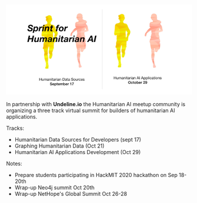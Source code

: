 ![](https://github.com/Brentophillips/Drafts/blob/master/summitpic.png)

In partnership with **Undeline.io** the Humanitarian AI meetup community is organizing a three track virtual summit for builders of humanitarian AI applications.

Tracks:

* Humanitarian Data Sources for Developers (sept 17)
* Graphing Humanitarian Data (Oct 21)
* Humanitarian AI Applications Development (Oct 29)


Notes:

* Prepare students participating in HackMIT 2020 hackathon on Sep 18-20th
* Wrap-up Neo4j summit Oct 20th
* Wrap-up NetHope's Global Summit Oct 26-28
